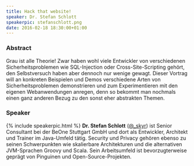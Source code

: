 ```yaml
---
title: Hack that website!
speaker: Dr. Stefan Schlott
speakerpic: stefanschlott.png
date: 2016-02-18 18:30:00+01:00
---
```


### Abstract

Grau ist alle Theorie! Zwar haben wohl viele Entwickler von verschiedenen Sicherheitsproblemen wie SQL-Injection oder Cross-Site-Scripting gehört, den Selbstversuch haben aber dennoch nur wenige gewagt.
Dieser Vortrag will an konkreten Beispielen und Demos verschiedene Arten von Sicherheitsproblemen demonstrieren und zum Experimentieren mit den eigenen Webanwendungen anregen, denn so bekommt man nochmals einen ganz anderen Bezug zu den sonst eher abstrakten Themen.

### Speaker

{% include speakerpic.html %}
__Dr. Stefan Schlott__ ([@_skyr](https://twitter.com/_skyr)) ist Senior Consultant bei der BeOne Stuttgart GmbH und dort als Entwickler, Architekt und Trainer im Java-Umfeld tätig. Security und Privacy gehören ebenso zu seinen Schwerpunkten wie skalierbare Architekturen und die alternativen JVM-Sprachen Groovy und Scala. Sein Arbeitsumfeld ist bevorzugterweise geprägt von Pinguinen und Open-Source-Projekten.
